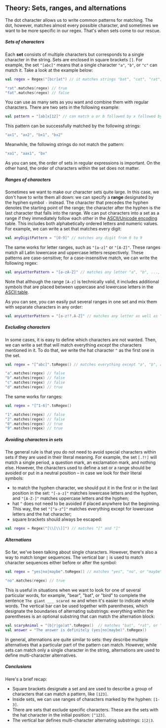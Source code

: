 ## Theory: Sets, ranges, and alternations

The dot character allows us to write common patterns for matching. The dot, however, matches almost every possible character, and sometimes we want to be more specific in our regex. That's when sets come to our rescue.

##### Sets of characters

Each **set** consists of multiple characters but corresponds to a single character in the string. Sets are enclosed in square brackets `[]`. For example, the set `"[abc]"` means that a single character `"a"`, `"b"`, or `"c"` can match it. Take a look at the example below:

```kotlin
val regex = Regex("[bcr]at") // it matches strings "bat", "cat", "rat", but not "fat"

"rat".matches(regex) // true
"fat".matches(regex) // false
```

You can use as many sets as you want and combine them with regular characters. There are two sets in the following example:

```kotlin
val pattern = "[ab]x[12]" // can match a or b followed by x followed by either 1 or 2
```

This pattern can be successfully matched by the following strings:

```java
"ax1", "ax2", "bx1", "bx2"
```

Meanwhile, the following strings do not match the pattern:

```java
"xa1", "aax1", "bx"
```

As you can see, the order of sets in regular expressions is important. On the other hand, the order of characters within the set does not matter.

##### Ranges of characters

Sometimes we want to make our character sets quite large. In this case, we don't have to write them all down: we can specify a **range** designated by the hyphen symbol `-` instead. The character that precedes the hyphen denotes the starting point of the range; the character after the hyphen is the last character that falls into the range. We can put characters into a set as a range if they immediately follow each other in the [ASCII/Unicode encoding](https://hyperskill.org/learn/step/7899) table. This includes both alphabetically ordered letters and numeric values. For example, we can write a set that matches every digit:

```kotlin
val anyDigitPattern = "[0-9]" // matches any digit from 0 to 9
```

The same works for letter ranges, such as `"[a-z]"` or `"[A-Z]"`. These ranges match all Latin lowercase and uppercase letters respectively. These patterns are case-sensitive; for a case-insensitive match, we can write the following regex:

```kotlin
val anyLetterPattern = "[a-zA-Z]" // matches any letter "a", "b", ..., "A", "B", ...
```



Note that although the range `[A-z]` is technically valid, it includes additional symbols that are placed between uppercase and lowercase letters in the [ASCII table](http://www.asciitable.com/).



As you can see, you can easily put several ranges in one set and mix them with separate characters in any order:

```kotlin
val anyLetterPattern = "[a-z!?.A-Z]" // matches any letter as well as "!", "?", and "."
```

##### Excluding characters

In some cases, it is easy to define which characters are not wanted. Then, we can write a set that will match everything *except* the characters mentioned in it. To do that, we write the hat character `^` as the first one in the set.

```kotlin
val regex = "[^abc]".toRegex() // matches everything except "a", "b", and "c"

"a".matches(regex) // false
"b".matches(regex) // false
"c".matches(regex) // false
"d".matches(regex) // true
```

The same works for ranges:

```kotlin
val regex = "[^1-6]".toRegex()

"1".matches(regex) // false
"2".matches(regex) // false
"0".matches(regex) // true
"9".matches(regex) // true
```

##### Avoiding characters in sets

The general rule is that you do not need to avoid special characters within sets if they are used in their literal meaning. For example, the set `[.?!]` will match a single period, a question mark, an exclamation mark, and nothing else. However, the characters used to define a set or a range should be avoided or put in a neutral position – in case we look for their literal symbols:

- to match the hyphen character, we should put it in the first or in the last position in the set: `"[-a-z]"` matches lowercase letters and the hyphen, and `"[A-Z-]"` matches uppercase letters and the hyphen;
- hat `^` does not need to be avoided if placed anywhere but the beginning. This way, the set `"[^a-z^]"` matches everything except for lowercase letters and the hat character;
- square brackets should always be escaped:

```kotlin
val regex = Regex("[\\[\\]]") // matches "[" and "]"
```

##### Alternations

So far, we've been talking about single characters. However, there's also a way to match longer sequences. The vertical bar `|` is used to match character sequences either before or after the symbol:

```kotlin
val regex = "yes|no|maybe".toRegex() // matches "yes", "no", or "maybe", but not "y" or "e"

"no".matches(regex) // true
```

This is useful in situations when we want to look for one of several particular words, for example, "bear", "bat", or "bird" to complete the sentence `The giant ___ scared me` and when it's easier to indicate whole words. The vertical bar can be used together with parentheses, which designate the boundaries of alternating substrings: everything within the parentheses is an optional substring that can match the alternation block:

```kotlin
val scaryAnimal = "(b|r|go)at".toRegex()  // matches "bat", "rat", or "goat"
val answer = "The answer is definitely (yes|no|maybe)".toRegex() 
```

In general, alternations are quite similar to sets: they describe multiple alternatives that a particular part of the pattern can match. However, while sets can match only a single character in the string, alternations are used to define multi-character alternatives.

##### Conclusions

Here's a brief recap:

- Square brackets designate a set and are used to describe a group of characters that can match a pattern, like `[123]`.
- Inside sets, we can use ranges of characters marked by the hyphen: `[1-3]`.
- There are sets that exclude specific characters. These are the sets with the hat character in the initial position: `[^123]`.
- The vertical bar defines multi-character alternating substrings: `1|2|3`.
